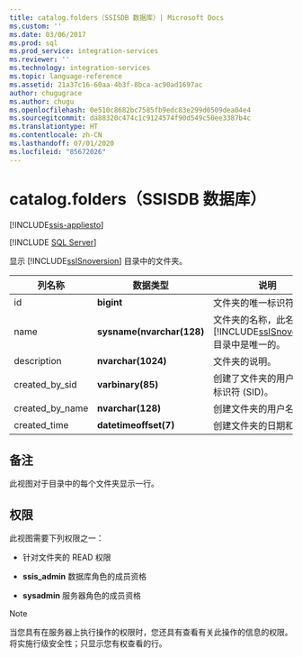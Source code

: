 ```yaml
---
title: catalog.folders（SSISDB 数据库）| Microsoft Docs
ms.custom: ''
ms.date: 03/06/2017
ms.prod: sql
ms.prod_service: integration-services
ms.reviewer: ''
ms.technology: integration-services
ms.topic: language-reference
ms.assetid: 21a37c16-60aa-4b3f-8bca-ac90ad1697ac
author: chugugrace
ms.author: chugu
ms.openlocfilehash: 0e510c8682bc7585fb9edc83e299d0509dea04e4
ms.sourcegitcommit: da88320c474c1c9124574f90d549c50ee3387b4c
ms.translationtype: HT
ms.contentlocale: zh-CN
ms.lasthandoff: 07/01/2020
ms.locfileid: "85672026"
---
```

# <a name="catalogfolders-ssisdb-database"></a>catalog.folders（SSISDB 数据库）

[!INCLUDE[ssis-appliesto](../../includes/ssis-appliesto-ssvrpluslinux-asdb-asdw-xxx.md)]


[!INCLUDE [SQL Server](../../includes/applies-to-version/sqlserver.md)]

  显示 [!INCLUDE[ssISnoversion](../../includes/ssisnoversion-md.md)] 目录中的文件夹。  
  
|列名称|数据类型|说明|  
|-----------------|---------------|-----------------|  
|id|**bigint**|文件夹的唯一标识符。|  
|name|**sysname(nvarchar(128)**|文件夹的名称，此名称在 [!INCLUDE[ssISnoversion](../../includes/ssisnoversion-md.md)] 目录中是唯一的。|  
|description|**nvarchar(1024)**|文件夹的说明。|  
|created_by_sid|**varbinary(85)**|创建了文件夹的用户的安全标识符 (SID)。|  
|created_by_name|**nvarchar(128)**|创建文件夹的用户名。|  
|created_time|**datetimeoffset(7)**|创建文件夹的日期和时间。|  
  
## <a name="remarks"></a>备注  
 此视图对于目录中的每个文件夹显示一行。  
  
## <a name="permissions"></a>权限  
 此视图需要下列权限之一：  
  
-   针对文件夹的 READ 权限  
  
-   **ssis_admin** 数据库角色的成员资格  
  
-   **sysadmin** 服务器角色的成员资格  
  
> [!NOTE]  
>  当您具有在服务器上执行操作的权限时，您还具有查看有关此操作的信息的权限。 将实施行级安全性；只显示您有权查看的行。  
  
  
